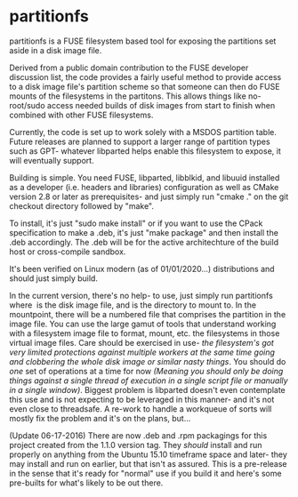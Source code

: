 partitionfs
===========

partitionfs is a FUSE filesystem based tool for exposing the partitions set aside in a disk image file.

Derived from a public domain contribution to the FUSE developer discussion list, the code provides a
fairly useful method to provide access to a disk image file's partition scheme so that someone can then
do FUSE mounts of the filesystems in the partitons.  This allows things like no-root/sudo access 
needed builds of disk images from start to finish when combined with other FUSE filesystems.  

Currently, the code is set up to work solely with a MSDOS partition table.  Future releases are planned
to support a larger range of partition types such as GPT- whatever libparted helps enable this filesystem
to expose, it will eventually support.

Building is simple.  You need FUSE, libparted, libblkid, and libuuid installed as a developer (i.e. 
headers and libraries) configuration as well as CMake version 2.8 or later as prerequisites- and just 
simply run "cmake ." on the git checkout directory followed by "make".

To install, it's just "sudo make install" or if you want to use the CPack specification to make a
.deb, it's just "make package" and then install the .deb accordingly.  The .deb will be for the 
active architechture of the build host or cross-compile sandbox.

It's been verified on Linux modern (as of 01/01/2020...) distributions and should just simply build.

In the current version, there's no help- to use, just simply run partitionfs <image file> <mountpoint>
where <image file> is the disk image file, and <mountpoint> is the directory to mount to.  In the 
mountpoint, there will be a numbered file that comprises the partition in the image file.  You can use
the large gamut of tools that understand working with a filesystem image file to format, mount, etc.
the filesystems in those virtual image files.  Care should be exercised in use- _the filesystem's got very 
limited protections against multiple workers at the same time going and clobbering the whole disk
image or similar nasty things_.  You should do _one_ set of operations at a time for now _(Meaning you 
should only be doing things against a single thread of execution in a single script file or manually 
in a single window)_.  Biggest problem is libparted doesn't even contemplate this use and is not 
expecting to be leveraged in this manner- and it's not even close to threadsafe.  A re-work to handle 
a workqueue of sorts will mostly fix the problem and it's on the plans, but...

(Update 06-17-2016) There are now .deb and .rpm packagings for this project created from the 1.1.0
version tag.  They _*should*_ install and run properly on anything from the Ubuntu 15.10 timeframe
space and later- they may install and run on earlier, but that isn't as assured.  This is a pre-release
in the sense that it's ready for "normal" use if you build it and here's some pre-builts for what's
likely to be out there.
